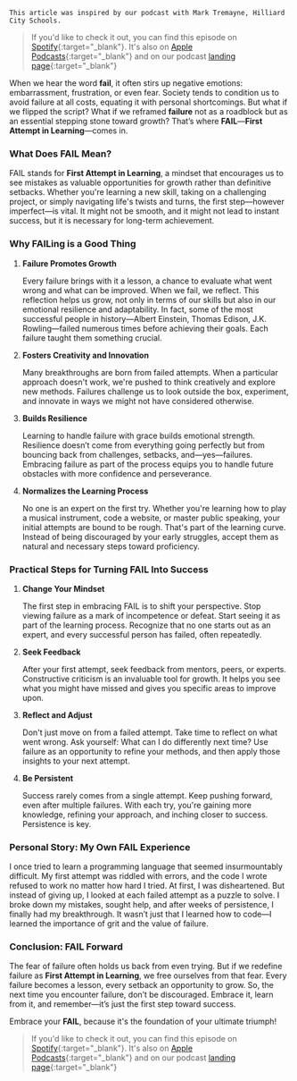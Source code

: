 ```
This article was inspired by our podcast with Mark Tremayne, Hilliard City Schools.

```
>If you'd like to check it out, you can find this episode on [Spotify](https://podcasters.spotify.com/pod/show/a20-podcast/episodes/S2E9-OhioX-Tech-Day-w-Hilliard-City-Schools-e2ov7ko){:target="_blank"}. It's also on [Apple Podcasts](https://podcasts.apple.com/us/podcast/augustwenty-podcast/id1610048773){:target="_blank"} and on our podcast [landing page](https://podcasters.spotify.com/pod/show/a20-podcast){:target="_blank"}

When we hear the word **fail**, it often stirs up negative emotions: embarrassment, frustration, or even fear. Society tends to condition us to avoid failure at all costs, equating it with personal shortcomings. But what if we flipped the script? What if we reframed **failure** not as a roadblock but as an essential stepping stone toward growth? That’s where **FAIL**—**First Attempt in Learning**—comes in.

### What Does FAIL Mean?

FAIL stands for **First Attempt in Learning**, a mindset that encourages us to see mistakes as valuable opportunities for growth rather than definitive setbacks. Whether you're learning a new skill, taking on a challenging project, or simply navigating life's twists and turns, the first step—however imperfect—is vital. It might not be smooth, and it might not lead to instant success, but it is necessary for long-term achievement.

### Why FAILing is a Good Thing

1. **Failure Promotes Growth**

   Every failure brings with it a lesson, a chance to evaluate what went wrong and what can be improved. When we fail, we reflect. This reflection helps us grow, not only in terms of our skills but also in our emotional resilience and adaptability. In fact, some of the most successful people in history—Albert Einstein, Thomas Edison, J.K. Rowling—failed numerous times before achieving their goals. Each failure taught them something crucial.

2. **Fosters Creativity and Innovation**

   Many breakthroughs are born from failed attempts. When a particular approach doesn't work, we're pushed to think creatively and explore new methods. Failures challenge us to look outside the box, experiment, and innovate in ways we might not have considered otherwise.

3. **Builds Resilience**

   Learning to handle failure with grace builds emotional strength. Resilience doesn’t come from everything going perfectly but from bouncing back from challenges, setbacks, and—yes—failures. Embracing failure as part of the process equips you to handle future obstacles with more confidence and perseverance.

4. **Normalizes the Learning Process**

   No one is an expert on the first try. Whether you're learning how to play a musical instrument, code a website, or master public speaking, your initial attempts are bound to be rough. That's part of the learning curve. Instead of being discouraged by your early struggles, accept them as natural and necessary steps toward proficiency.

### Practical Steps for Turning FAIL Into Success

1. **Change Your Mindset**

   The first step in embracing FAIL is to shift your perspective. Stop viewing failure as a mark of incompetence or defeat. Start seeing it as part of the learning process. Recognize that no one starts out as an expert, and every successful person has failed, often repeatedly.

2. **Seek Feedback**

   After your first attempt, seek feedback from mentors, peers, or experts. Constructive criticism is an invaluable tool for growth. It helps you see what you might have missed and gives you specific areas to improve upon.

3. **Reflect and Adjust**

   Don't just move on from a failed attempt. Take time to reflect on what went wrong. Ask yourself: What can I do differently next time? Use failure as an opportunity to refine your methods, and then apply those insights to your next attempt.

4. **Be Persistent**

   Success rarely comes from a single attempt. Keep pushing forward, even after multiple failures. With each try, you're gaining more knowledge, refining your approach, and inching closer to success. Persistence is key.

### Personal Story: My Own FAIL Experience

I once tried to learn a programming language that seemed insurmountably difficult. My first attempt was riddled with errors, and the code I wrote refused to work no matter how hard I tried. At first, I was disheartened. But instead of giving up, I looked at each failed attempt as a puzzle to solve. I broke down my mistakes, sought help, and after weeks of persistence, I finally had my breakthrough. It wasn’t just that I learned how to code—I learned the importance of grit and the value of failure.

### Conclusion: FAIL Forward

The fear of failure often holds us back from even trying. But if we redefine failure as **First Attempt in Learning**, we free ourselves from that fear. Every failure becomes a lesson, every setback an opportunity to grow. So, the next time you encounter failure, don’t be discouraged. Embrace it, learn from it, and remember—it’s just the first step toward success.

Embrace your **FAIL**, because it's the foundation of your ultimate triumph!

>If you'd like to check it out, you can find this episode on [Spotify](https://podcasters.spotify.com/pod/show/a20-podcast/episodes/S2E9-OhioX-Tech-Day-w-Hilliard-City-Schools-e2ov7ko){:target="_blank"}. It's also on [Apple Podcasts](https://podcasts.apple.com/us/podcast/augustwenty-podcast/id1610048773){:target="_blank"} and on our podcast [landing page](https://podcasters.spotify.com/pod/show/a20-podcast){:target="_blank"}
